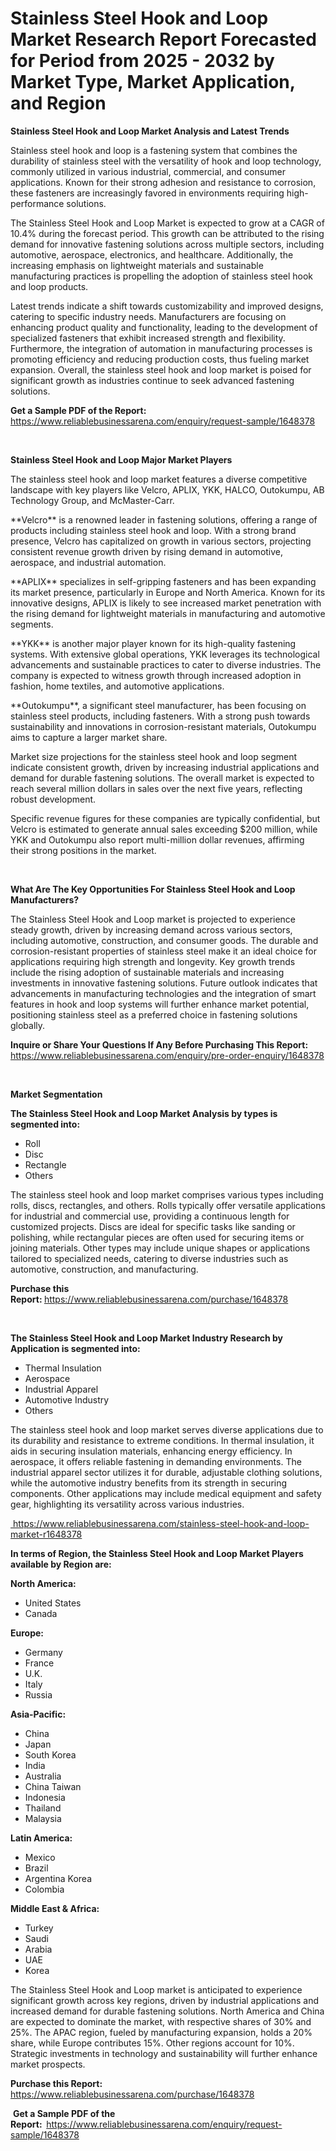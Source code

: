 <p><h1>Stainless Steel Hook and Loop Market Research Report Forecasted for Period from 2025 -  2032 by Market Type, Market Application, and Region</h1></p><p><strong>Stainless Steel Hook and Loop Market Analysis and Latest Trends</strong></p>
<p><p>Stainless steel hook and loop is a fastening system that combines the durability of stainless steel with the versatility of hook and loop technology, commonly utilized in various industrial, commercial, and consumer applications. Known for their strong adhesion and resistance to corrosion, these fasteners are increasingly favored in environments requiring high-performance solutions.</p><p>The Stainless Steel Hook and Loop Market is expected to grow at a CAGR of 10.4% during the forecast period. This growth can be attributed to the rising demand for innovative fastening solutions across multiple sectors, including automotive, aerospace, electronics, and healthcare. Additionally, the increasing emphasis on lightweight materials and sustainable manufacturing practices is propelling the adoption of stainless steel hook and loop products.</p><p>Latest trends indicate a shift towards customizability and improved designs, catering to specific industry needs. Manufacturers are focusing on enhancing product quality and functionality, leading to the development of specialized fasteners that exhibit increased strength and flexibility. Furthermore, the integration of automation in manufacturing processes is promoting efficiency and reducing production costs, thus fueling market expansion. Overall, the stainless steel hook and loop market is poised for significant growth as industries continue to seek advanced fastening solutions.</p></p>
<p><strong>Get a Sample PDF of the Report:&nbsp;</strong> <a href="https://www.reliablebusinessarena.com/enquiry/request-sample/1648378?utm_campaign=1420&utm_medium=2&utm_source=Github&utm_content=ia&utm_term=15042025&utm_id=stainless-steel-hook-and-loop">https://www.reliablebusinessarena.com/enquiry/request-sample/1648378</a></p>
<p>&nbsp;</p>
<p><strong>Stainless Steel Hook and Loop Major Market Players</strong></p>
<p><p>The stainless steel hook and loop market features a diverse competitive landscape with key players like Velcro, APLIX, YKK, HALCO, Outokumpu, AB Technology Group, and McMaster-Carr.</p><p>**Velcro** is a renowned leader in fastening solutions, offering a range of products including stainless steel hook and loop. With a strong brand presence, Velcro has capitalized on growth in various sectors, projecting consistent revenue growth driven by rising demand in automotive, aerospace, and industrial automation. </p><p>**APLIX** specializes in self-gripping fasteners and has been expanding its market presence, particularly in Europe and North America. Known for its innovative designs, APLIX is likely to see increased market penetration with the rising demand for lightweight materials in manufacturing and automotive segments.</p><p>**YKK** is another major player known for its high-quality fastening systems. With extensive global operations, YKK leverages its technological advancements and sustainable practices to cater to diverse industries. The company is expected to witness growth through increased adoption in fashion, home textiles, and automotive applications.</p><p>**Outokumpu**, a significant steel manufacturer, has been focusing on stainless steel products, including fasteners. With a strong push towards sustainability and innovations in corrosion-resistant materials, Outokumpu aims to capture a larger market share.</p><p>Market size projections for the stainless steel hook and loop segment indicate consistent growth, driven by increasing industrial applications and demand for durable fastening solutions. The overall market is expected to reach several million dollars in sales over the next five years, reflecting robust development.</p><p>Specific revenue figures for these companies are typically confidential, but Velcro is estimated to generate annual sales exceeding $200 million, while YKK and Outokumpu also report multi-million dollar revenues, affirming their strong positions in the market.</p></p>
<p>&nbsp;</p>
<p><strong>What Are The Key Opportunities For Stainless Steel Hook and Loop Manufacturers?</strong></p>
<p><p>The Stainless Steel Hook and Loop market is projected to experience steady growth, driven by increasing demand across various sectors, including automotive, construction, and consumer goods. The durable and corrosion-resistant properties of stainless steel make it an ideal choice for applications requiring high strength and longevity. Key growth trends include the rising adoption of sustainable materials and increasing investments in innovative fastening solutions. Future outlook indicates that advancements in manufacturing technologies and the integration of smart features in hook and loop systems will further enhance market potential, positioning stainless steel as a preferred choice in fastening solutions globally.</p></p>
<p><strong>Inquire or Share Your Questions If Any Before Purchasing This Report:</strong> <a href="https://www.reliablebusinessarena.com/enquiry/pre-order-enquiry/1648378?utm_campaign=1420&utm_medium=2&utm_source=Github&utm_content=ia&utm_term=15042025&utm_id=stainless-steel-hook-and-loop">https://www.reliablebusinessarena.com/enquiry/pre-order-enquiry/1648378</a></p>
<p>&nbsp;</p>
<p><strong>Market Segmentation</strong></p>
<p><strong>The Stainless Steel Hook and Loop Market Analysis by types is segmented into:</strong></p>
<p><ul><li>Roll</li><li>Disc</li><li>Rectangle</li><li>Others</li></ul></p>
<p><p>The stainless steel hook and loop market comprises various types including rolls, discs, rectangles, and others. Rolls typically offer versatile applications for industrial and commercial use, providing a continuous length for customized projects. Discs are ideal for specific tasks like sanding or polishing, while rectangular pieces are often used for securing items or joining materials. Other types may include unique shapes or applications tailored to specialized needs, catering to diverse industries such as automotive, construction, and manufacturing.</p></p>
<p><strong>Purchase this Report:&nbsp;</strong><a href="https://www.reliablebusinessarena.com/purchase/1648378?utm_campaign=1420&utm_medium=2&utm_source=Github&utm_content=ia&utm_term=15042025&utm_id=stainless-steel-hook-and-loop">https://www.reliablebusinessarena.com/purchase/1648378</a></p>
<p>&nbsp;</p>
<p><strong>The Stainless Steel Hook and Loop Market Industry Research by Application is segmented into:</strong></p>
<p><ul><li>Thermal Insulation</li><li>Aerospace</li><li>Industrial Apparel</li><li>Automotive Industry</li><li>Others</li></ul></p>
<p><p>The stainless steel hook and loop market serves diverse applications due to its durability and resistance to extreme conditions. In thermal insulation, it aids in securing insulation materials, enhancing energy efficiency. In aerospace, it offers reliable fastening in demanding environments. The industrial apparel sector utilizes it for durable, adjustable clothing solutions, while the automotive industry benefits from its strength in securing components. Other applications may include medical equipment and safety gear, highlighting its versatility across various industries.</p></p>
<p><a href="https://www.reliablebusinessarena.com/stainless-steel-hook-and-loop-market-r1648378?utm_campaign=1420&utm_medium=2&utm_source=Github&utm_content=ia&utm_term=15042025&utm_id=stainless-steel-hook-and-loop">&nbsp;https://www.reliablebusinessarena.com/stainless-steel-hook-and-loop-market-r1648378</a></p>
<p><strong>In terms of Region, the Stainless Steel Hook and Loop Market Players available by Region are:</strong></p>
<p>
    <p> <strong> North America: </strong>
        <ul>
            <li>United States</li>
            <li>Canada</li>
        </ul>
        </p> 
    <p> <strong> Europe: </strong>
        <ul>
            <li>Germany</li>
            <li>France</li>
            <li>U.K.</li>
            <li>Italy</li>
            <li>Russia</li>
        </ul>
        </p> 
    <p> <strong> Asia-Pacific: </strong>
        <ul>
            <li>China</li>
            <li>Japan</li>
            <li>South Korea</li>
            <li>India</li>
            <li>Australia</li>
            <li>China Taiwan</li>
            <li>Indonesia</li>
            <li>Thailand</li>
            <li>Malaysia</li>
        </ul>
        </p> 
    <p> <strong> Latin America: </strong>
        <ul>
            <li>Mexico</li>
            <li>Brazil</li>
            <li>Argentina Korea</li>
            <li>Colombia</li>
        </ul>
        </p> 
    <p> <strong> Middle East & Africa: </strong>
        <ul>
            <li>Turkey</li>
            <li>Saudi</li>
            <li>Arabia</li>
            <li>UAE</li>
            <li>Korea</li>
        </ul>
    </p>
    </p>
<p><p>The Stainless Steel Hook and Loop market is anticipated to experience significant growth across key regions, driven by industrial applications and increased demand for durable fastening solutions. North America and China are expected to dominate the market, with respective shares of 30% and 25%. The APAC region, fueled by manufacturing expansion, holds a 20% share, while Europe contributes 15%. Other regions account for 10%. Strategic investments in technology and sustainability will further enhance market prospects.</p></p>
<p><strong>Purchase this Report: </strong><a href="https://www.reliablebusinessarena.com/purchase/1648378?utm_campaign=1420&utm_medium=2&utm_source=Github&utm_content=ia&utm_term=15042025&utm_id=stainless-steel-hook-and-loop">https://www.reliablebusinessarena.com/purchase/1648378</a></p>
<p>&nbsp;<strong>Get a Sample PDF of the Report:&nbsp;&nbsp;</strong><a href="https://www.reliablebusinessarena.com/enquiry/request-sample/1648378?utm_campaign=1420&utm_medium=2&utm_source=Github&utm_content=ia&utm_term=15042025&utm_id=stainless-steel-hook-and-loop">https://www.reliablebusinessarena.com/enquiry/request-sample/1648378</a></p>
<p><strong></strong></p>
<p><p></p><p></p><p></p></p>